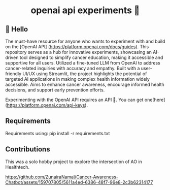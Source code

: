 <h1 align="center">openai api experiments 🧪</h1>

## 👋 Hello

The must-have resource for anyone who wants to experiment with and build on the [OpenAI API] (https://platform.openai.com/docs/guides). 
This repository serves as a hub for innovative experiments, showcasing an AI-driven tool designed to simplify cancer education, making it accessible and supportive for all users. 
Utilized a fine-tuned LLM from OpenAI to address cancer-related inquiries with accuracy and empathy. Built with a user-friendly UI/UX using Streamlit, the project highlights the potential of targeted AI applications in making complex health information widely accessible. Aims to enhance cancer awareness, encourage informed health decisions, and support early prevention efforts.

Experimenting with the OpenAI API requires an API 🔑. You can get one[here]
(https://platform.openai.com/api-keys).

## Requirements
Requirements using: 
pip install -r requirements.txt

## Contributions
This was a solo hobby project to explore the intersection of AO in Healthtech.

https://github.com/ZunairaNamal/Cancer-Awareness-Chatbot/assets/159707805/5611a4ed-6386-48f7-96e8-2c3b62314177

